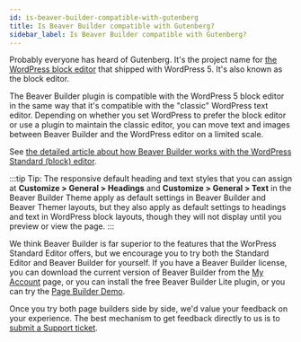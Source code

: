 ```yaml
---
id: is-beaver-builder-compatible-with-gutenberg
title: Is Beaver Builder compatible with Gutenberg?
sidebar_label: Is Beaver Builder compatible with Gutenberg?
---
```


Probably everyone has heard of Gutenberg. It's the project name for
[the WordPress block editor](https://wordpress.org/gutenberg/) that shipped with WordPress 5. It's also known as the block editor.

The Beaver Builder plugin is compatible with the WordPress 5 block editor
in the same way that it's compatible with the "classic" WordPress text editor.
Depending on whether you set WordPress to prefer the block editor or use a plugin to maintain the
classic editor, you can move text and images between Beaver Builder and the WordPress editor on a limited scale.

See [the detailed article about how Beaver Builder works with the WordPress Standard (block) editor](/beaver-builder/management-migration/convert-content-between-wordpress-5-and-beaver-builder.md).

:::tip Tip:
The responsive default heading and text styles that you can assign at
**Customize > General > Headings** and **Customize > General > Text** in the
Beaver Builder Theme apply as default settings in Beaver Builder and Beaver
Themer layouts, but they also apply as default settings to headings and text
in WordPress block  layouts, though they will not display until you preview or view
the page.
:::

We think Beaver Builder is far superior to the features that the WorPress Standard Editor offers,
but we encourage you to try both the Standard Editor and Beaver Builder for yourself. If you
have a Beaver Builder license, you can download the current version of Beaver
Builder from the [My Account](https://www.wpbeaverbuilder.com/my-account/)
page, or you can install the free Beaver Builder Lite plugin, or you can try the [Page Builder Demo](http://demo.wpbeaverbuilder.com).

Once you try both page builders side by side, we'd value your feedback on your
experience. The best mechanism to get feedback directly to us is to [submit a Support ticket](https://www.wpbeaverbuilder.com/beaver-builder-support/).
